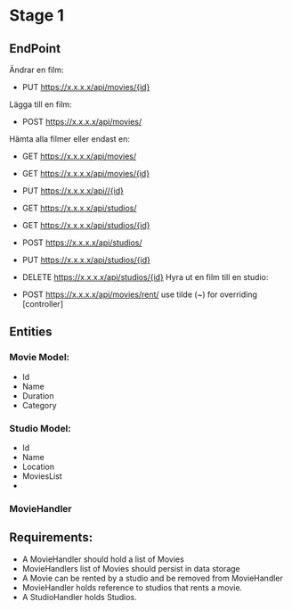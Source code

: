 Stage 1
===
EndPoint
---
Ändrar en film:
+ PUT https://x.x.x.x/api/movies/{id}

Lägga till en film:
+ POST https://x.x.x.x/api/movies/

Hämta alla filmer eller endast en:
+ GET https://x.x.x.x/api/movies/
+ GET https://x.x.x.x/api/movies/{id}

+ PUT https://x.x.x.x/api//{id}


+ GET https://x.x.x.x/api/studios/
+ GET https://x.x.x.x/api/studios/{id}
+ POST https://x.x.x.x/api/studios/
+ PUT https://x.x.x.x/api/studios/{id}
+ DELETE https://x.x.x.x/api/studios/{id}
Hyra ut en film till en studio:
+ POST https://x.x.x.x/api/movies/rent/ use tilde (~) for overriding [controller]


Entities
---
### Movie Model:
 
 * Id
 * Name
 * Duration
 * Category


### Studio Model:

 * Id
 * Name
 * Location
 * MoviesList
 * 

### MovieHandler


Requirements:
---

* A MovieHandler should hold a list of Movies
* MovieHandlers list of Movies should persist in data storage
* A Movie can be rented by a studio and be removed from MovieHandler
* MovieHandler holds reference to studios that rents a movie.
* A StudioHandler holds Studios.